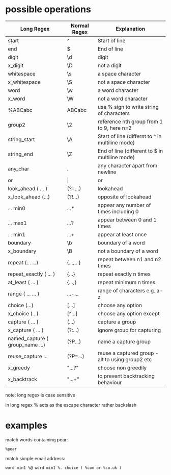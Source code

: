 # possible operations

| Long Regex | Normal Regex | Explanation
| --- | --- | --- |
| start | ^ | Start of line |
| end | $ | End of line |
| digit | \d | digit |
| x_digit | \D | not a digit |
| whitespace | \s | a space character |
| x_whitespace | \S | not a space character |
| word | \w | a word character |
| x_word | \W | not a word character |
| %ABCabc | ABCabc | use % sign to write string of characters |
| group2 | \2 | reference nth group from 1 to 9, here n=2 |
| string_start | \A | Start of line (differnt to ^ in multiline mode) |
| string_end | \Z | End of line (different to $ in multiline mode) |
| any_char | . | any character apart from newline |
| or | \| | or |
| look_ahead ( ... ) | (?=...) | lookahead |
| x_look_ahead (...) | (?!...) | opposite of lookahead |
| ... min0 | ...* | appear any number of times including 0 |
| ... max1 | ...? | appear between 0 and 1 times |
| ... min1 | ...+ | appear at least once |
| boundary | \b | boundary of a word |
| x_boundary | \B | not a boundary of a word |
| repeat (... ...) | {...,...} | repeat between n1 and n2 times | 
| repeat_exactly ( ... ) | {...} | repeat exactly n times |
| at_least ( ... ) | {...,} | repeat minimum n times |
| range ( ... ... ) | ...-... | range of characters e.g. a-z |
| choice (...) | [\...] | choose any option |
| x_choice (...) | [\^...] | choose any option except |
| capture ( ... ) | (...) | capture a group |
| x_capture ( ... ) | (?:...) | ignore group for capturing |
| named_capture ( group_name ...) | (?P<groupName>...) | name a capture group |
| reuse_capture ... | (?P=...) | reuse a captured group - alt to using group2 etc |
| x_greedy | "...?" | choose non greedily |
| x_backtrack | "...+" | to prevent backtracking behaviour |

note: long regex is case sensitive

in long regex % acts as the escape character rather backslash

# examples
match words containing pear:
```
%pear
```
match simple email address:
```
word min1 %@ word min1 %. choice ( %com or %co.uk ) 
```
